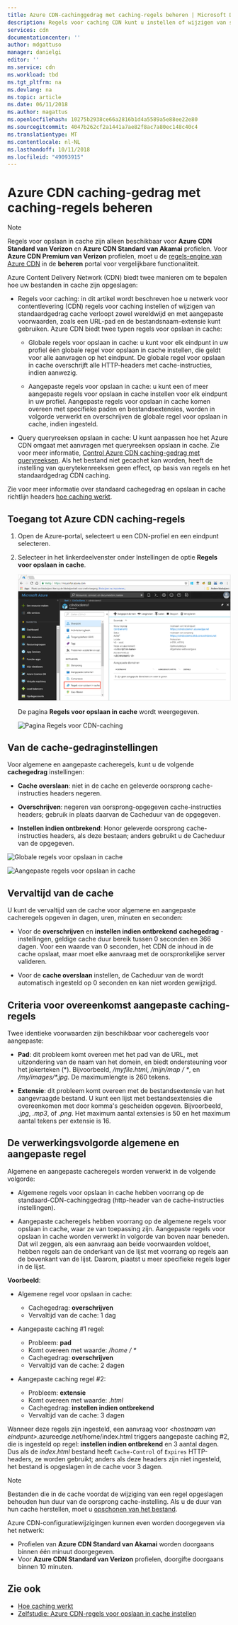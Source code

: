 ```yaml
---
title: Azure CDN-cachinggedrag met caching-regels beheren | Microsoft Docs
description: Regels voor caching CDN kunt u instellen of wijzigen van standaardgedrag cache verloopt zowel wereldwijd en met voorwaarden, zoals een URL-pad en -extensies.
services: cdn
documentationcenter: ''
author: mdgattuso
manager: danielgi
editor: ''
ms.service: cdn
ms.workload: tbd
ms.tgt_pltfrm: na
ms.devlang: na
ms.topic: article
ms.date: 06/11/2018
ms.author: magattus
ms.openlocfilehash: 10275b2938ce66a2816b1d4a5589a5e88ee22e80
ms.sourcegitcommit: 4047b262cf2a1441a7ae82f8ac7a80ec148c40c4
ms.translationtype: MT
ms.contentlocale: nl-NL
ms.lasthandoff: 10/11/2018
ms.locfileid: "49093915"
---
```

# <a name="control-azure-cdn-caching-behavior-with-caching-rules"></a>Azure CDN caching-gedrag met caching-regels beheren

> [!NOTE] 
> Regels voor opslaan in cache zijn alleen beschikbaar voor **Azure CDN Standard van Verizon** en **Azure CDN Standard van Akamai** profielen. Voor **Azure CDN Premium van Verizon** profielen, moet u de [regels-engine van Azure CDN](cdn-rules-engine.md) in de **beheren** portal voor vergelijkbare functionaliteit.
 
Azure Content Delivery Network (CDN) biedt twee manieren om te bepalen hoe uw bestanden in cache zijn opgeslagen: 

- Regels voor caching: in dit artikel wordt beschreven hoe u netwerk voor contentlevering (CDN) regels voor caching instellen of wijzigen van standaardgedrag cache verloopt zowel wereldwijd en met aangepaste voorwaarden, zoals een URL-pad en de bestandsnaam-extensie kunt gebruiken. Azure CDN biedt twee typen regels voor opslaan in cache:

   - Globale regels voor opslaan in cache: u kunt voor elk eindpunt in uw profiel één globale regel voor opslaan in cache instellen, die geldt voor alle aanvragen op het eindpunt. De globale regel voor opslaan in cache overschrijft alle HTTP-headers met cache-instructies, indien aanwezig.

   - Aangepaste regels voor opslaan in cache: u kunt een of meer aangepaste regels voor opslaan in cache instellen voor elk eindpunt in uw profiel. Aangepaste regels voor opslaan in cache komen overeen met specifieke paden en bestandsextensies, worden in volgorde verwerkt en overschrijven de globale regel voor opslaan in cache, indien ingesteld. 

- Query queryreeksen opslaan in cache: U kunt aanpassen hoe het Azure CDN omgaat met aanvragen met queryreeksen opslaan in cache. Zie voor meer informatie, [Control Azure CDN caching-gedrag met queryreeksen](cdn-query-string.md). Als het bestand niet gecachet kan worden, heeft de instelling van querytekenreeksen geen effect, op basis van regels en het standaardgedrag CDN caching.

Zie voor meer informatie over standaard cachegedrag en opslaan in cache richtlijn headers [hoe caching werkt](cdn-how-caching-works.md). 


## <a name="accessing-azure-cdn-caching-rules"></a>Toegang tot Azure CDN caching-regels

1. Open de Azure-portal, selecteert u een CDN-profiel en een eindpunt selecteren.

2. Selecteer in het linkerdeelvenster onder Instellingen de optie **Regels voor opslaan in cache**.

   ![Knop Regels voor CDN-caching](./media/cdn-caching-rules/cdn-caching-rules-btn.png)

   De pagina **Regels voor opslaan in cache** wordt weergegeven.

   ![Pagina Regels voor CDN-caching](./media/cdn-caching-rules/cdn-caching-rules-page.png)


## <a name="caching-behavior-settings"></a>Van de cache-gedraginstellingen
Voor algemene en aangepaste cacheregels, kunt u de volgende **cachegedrag** instellingen:

- **Cache overslaan**: niet in de cache en geleverde oorsprong cache-instructies headers negeren.

- **Overschrijven**: negeren van oorsprong-opgegeven cache-instructies headers; gebruik in plaats daarvan de Cacheduur van de opgegeven.

- **Instellen indien ontbrekend**: Honor geleverde oorsprong cache-instructies headers, als deze bestaan; anders gebruikt u de Cacheduur van de opgegeven.

![Globale regels voor opslaan in cache](./media/cdn-caching-rules/cdn-global-caching-rules.png)

![Aangepaste regels voor opslaan in cache](./media/cdn-caching-rules/cdn-custom-caching-rules.png)

## <a name="cache-expiration-duration"></a>Vervaltijd van de cache
U kunt de vervaltijd van de cache voor algemene en aangepaste cacheregels opgeven in dagen, uren, minuten en seconden:

- Voor de **overschrijven** en **instellen indien ontbrekend** **cachegedrag** -instellingen, geldige cache duur bereik tussen 0 seconden en 366 dagen. Voor een waarde van 0 seconden, het CDN de inhoud in de cache opslaat, maar moet elke aanvraag met de oorspronkelijke server valideren.

- Voor de **cache overslaan** instellen, de Cacheduur van de wordt automatisch ingesteld op 0 seconden en kan niet worden gewijzigd.

## <a name="custom-caching-rules-match-conditions"></a>Criteria voor overeenkomst aangepaste caching-regels

Twee identieke voorwaarden zijn beschikbaar voor cacheregels voor aangepaste:
 
- **Pad**: dit probleem komt overeen met het pad van de URL, met uitzondering van de naam van het domein, en biedt ondersteuning voor het jokerteken (\*). Bijvoorbeeld, _/myfile.html_, _/mijn/map / *_, en _/my/images/*.jpg_. De maximumlengte is 260 tekens.

- **Extensie**: dit probleem komt overeen met de bestandsextensie van het aangevraagde bestand. U kunt een lijst met bestandsextensies die overeenkomen met door komma's gescheiden opgeven. Bijvoorbeeld, _.jpg_, _.mp3_, of _.png_. Het maximum aantal extensies is 50 en het maximum aantal tekens per extensie is 16. 

## <a name="global-and-custom-rule-processing-order"></a>De verwerkingsvolgorde algemene en aangepaste regel
Algemene en aangepaste cacheregels worden verwerkt in de volgende volgorde:

- Algemene regels voor opslaan in cache hebben voorrang op de standaard-CDN-cachinggedrag (http-header van de cache-instructies instellingen). 

- Aangepaste cacheregels hebben voorrang op de algemene regels voor opslaan in cache, waar ze van toepassing zijn. Aangepaste regels voor opslaan in cache worden verwerkt in volgorde van boven naar beneden. Dat wil zeggen, als een aanvraag aan beide voorwaarden voldoet, hebben regels aan de onderkant van de lijst met voorrang op regels aan de bovenkant van de lijst. Daarom, plaatst u meer specifieke regels lager in de lijst.

**Voorbeeld**:
- Algemene regel voor opslaan in cache: 
   - Cachegedrag: **overschrijven**
   - Vervaltijd van de cache: 1 dag

- Aangepaste caching #1 regel:
   - Probleem: **pad**
   - Komt overeen met waarde:   _/home / *_
   - Cachegedrag: **overschrijven**
   - Vervaltijd van de cache: 2 dagen

- Aangepaste caching regel #2:
   - Probleem: **extensie**
   - Komt overeen met waarde: _.html_
   - Cachegedrag: **instellen indien ontbrekend**
   - Vervaltijd van de cache: 3 dagen

Wanneer deze regels zijn ingesteld, een aanvraag voor  _&lt;hostnaam van eindpunt&gt;_.azureedge.net/home/index.html triggers aangepaste caching #2, die is ingesteld op regel: **instellen indien ontbrekend** en 3 aantal dagen. Dus als de *index.html* bestand heeft `Cache-Control` of `Expires` HTTP-headers, ze worden gebruikt; anders als deze headers zijn niet ingesteld, het bestand is opgeslagen in de cache voor 3 dagen.

> [!NOTE] 
> Bestanden die in de cache voordat de wijziging van een regel opgeslagen behouden hun duur van de oorsprong cache-instelling. Als u de duur van hun cache herstellen, moet u [opschonen van het bestand](cdn-purge-endpoint.md). 
>
> Azure CDN-configuratiewijzigingen kunnen even worden doorgegeven via het netwerk: 
> - Profielen van **Azure CDN Standard van Akamai** worden doorgaans binnen één minuut doorgegeven. 
> - Voor **Azure CDN Standard van Verizon** profielen, doorgifte doorgaans binnen 10 minuten.  
>

## <a name="see-also"></a>Zie ook

- [Hoe caching werkt](cdn-how-caching-works.md)
- [Zelfstudie: Azure CDN-regels voor opslaan in cache instellen](cdn-caching-rules-tutorial.md)
